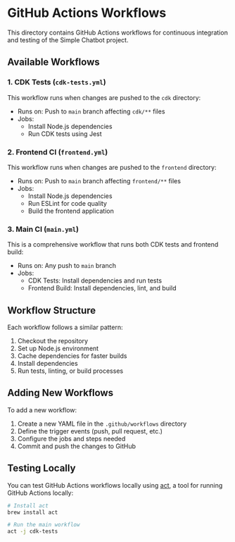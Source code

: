 # GitHub Actions Workflows

This directory contains GitHub Actions workflows for continuous integration and testing of the Simple Chatbot project.

## Available Workflows

### 1. CDK Tests (`cdk-tests.yml`)

This workflow runs when changes are pushed to the `cdk` directory:

- Runs on: Push to `main` branch affecting `cdk/**` files
- Jobs:
  - Install Node.js dependencies
  - Run CDK tests using Jest

### 2. Frontend CI (`frontend.yml`)

This workflow runs when changes are pushed to the `frontend` directory:

- Runs on: Push to `main` branch affecting `frontend/**` files
- Jobs:
  - Install Node.js dependencies
  - Run ESLint for code quality
  - Build the frontend application

### 3. Main CI (`main.yml`)

This is a comprehensive workflow that runs both CDK tests and frontend build:

- Runs on: Any push to `main` branch
- Jobs:
  - CDK Tests: Install dependencies and run tests
  - Frontend Build: Install dependencies, lint, and build

## Workflow Structure

Each workflow follows a similar pattern:

1. Checkout the repository
2. Set up Node.js environment
3. Cache dependencies for faster builds
4. Install dependencies
5. Run tests, linting, or build processes

## Adding New Workflows

To add a new workflow:

1. Create a new YAML file in the `.github/workflows` directory
2. Define the trigger events (push, pull request, etc.)
3. Configure the jobs and steps needed
4. Commit and push the changes to GitHub

## Testing Locally

You can test GitHub Actions workflows locally using [act](https://github.com/nektos/act), a tool for running GitHub Actions locally:

```bash
# Install act
brew install act

# Run the main workflow
act -j cdk-tests
```